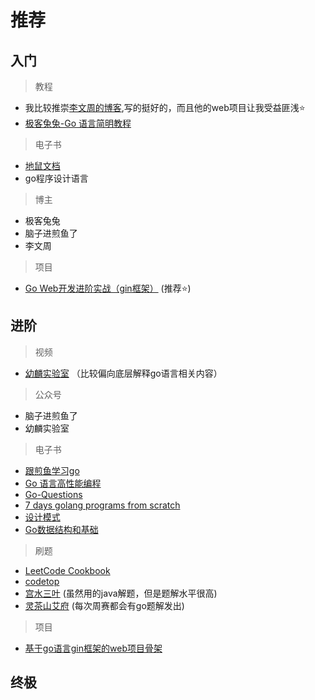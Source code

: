 # 推荐

## 入门

> 教程

* 我比较推崇[李文周的博客](https://www.liwenzhou.com/posts/Go/golang-menu/),写的挺好的，而且他的web项目让我受益匪浅⭐
* [极客兔兔-Go 语言简明教程](https://geektutu.com/post/quick-golang.html)

> 电子书

* [地鼠文档](https://www.topgoer.cn/?page=1)
* go程序设计语言

> 博主

* 极客兔兔
* 脑子进煎鱼了
* 李文周

> 项目

* [Go Web开发进阶实战（gin框架）](https://study.163.com/course/introduction.htm?courseId=1210171207&_trace_c_p_k2_=d34a58ba328741fc925767bf7ed0b6f6) (推荐⭐)

## 进阶

> 视频

* [幼麟实验室](https://www.bilibili.com/video/BV1hv411x7we) （比较偏向底层解释go语言相关内容）

> 公众号

* 脑子进煎鱼了
* 幼麟实验室

> 电子书

* [跟煎鱼学习go](https://eddycjy.gitbook.io/golang/di-1-ke-za-tan)
* [Go 语言高性能编程](https://geektutu.com/post/high-performance-go.html)
* [Go-Questions](https://www.topgoer.cn/docs/goquestions)
* [7 days golang programs from scratch](https://github.com/geektutu/7days-golang)
* [设计模式](https://www.topgoer.cn/docs/golang-design-pattern/golang-design-pattern-1cbgha2ltg796)
* [Go数据结构和基础](https://www.topgoer.cn/docs/data-structures-questions)

> 刷题

* [LeetCode Cookbook](https://books.halfrost.com/leetcode/)
* [codetop](https://codetop.cc/home)
* [宫水三叶](https://leetcode-cn.com/u/ac_oier/) (虽然用的java解题，但是题解水平很高)
* [灵茶山艾府](https://leetcode-cn.com/u/endlesscheng/) (每次周赛都会有go题解发出)

> 项目

* [基于go语言gin框架的web项目骨架](https://gitee.com/daitougege/GinSkeleton)

## 终极

